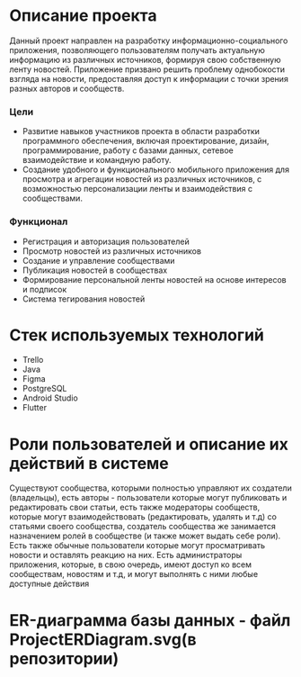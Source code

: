 # Описание проекта
Данный проект направлен на разработку информационно-социального приложения, позволяющего пользователям получать актуальную информацию из различных источников, формируя свою собственную ленту новостей. Приложение призвано решить проблему однобокости взгляда на новости, предоставляя доступ к информации с точки зрения разных авторов и сообществ.

### Цели
- Развитие навыков участников проекта в области разработки программного обеспечения, включая проектирование, дизайн, программирование, работу с базами данных, сетевое взаимодействие и командную работу.
- Создание удобного и функционального мобильного приложения для просмотра и агрегации новостей из различных источников, с возможностью персонализации ленты и взаимодействия с сообществами.

### Функционал
- Регистрация и авторизация пользователей
- Просмотр новостей из различных источников
- Создание и управление сообществами
- Публикация новостей в сообществах
- Формирование персональной ленты новостей на основе интересов и подписок
- Система тегирования новостей

# Стек используемых технологий
- Trello
- Java
- Figma
- PostgreSQL
- Android Studio
- Flutter

# Роли пользователей и описание их действий в системе 
Существуют сообщества, которыми полностью управляют их создатели (владельцы), есть авторы - пользователи которые могут публиковать и редактировать свои статьи, есть также модераторы сообществ, которые могут взаимодействовать (редактировать, удалять и т.д) со статьями своего сообщества, создатель сообщества же занимается назначением ролей в сообществе (и также может выдать себе роли). Есть также обычные пользователи которые могут просматривать новости и оставлять реакцию на них. Есть администраторы приложения, которые, в свою очередь, имеют доступ ко всем сообществам, новостям и т.д, и могут выполнять с ними любые доступные действия

# ER-диаграмма базы данных - файл ProjectERDiagram.svg(в репозитории)

